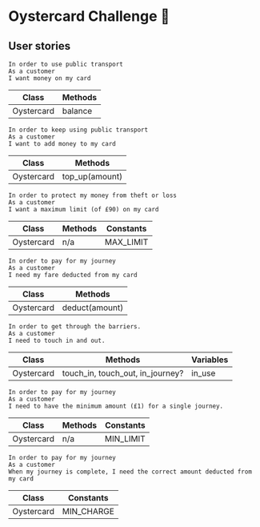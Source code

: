 # Oystercard Challenge 🦪

## User stories

``` 
In order to use public transport
As a customer
I want money on my card
```
Class | Methods
------------ | -------------
Oystercard | balance 

```
In order to keep using public transport
As a customer
I want to add money to my card
```
Class | Methods
------------ | -------------
Oystercard | top_up(amount)

```
In order to protect my money from theft or loss
As a customer
I want a maximum limit (of £90) on my card
```
Class | Methods | Constants
------------ | ------------- | -------------
Oystercard | n/a | MAX_LIMIT
```
In order to pay for my journey
As a customer
I need my fare deducted from my card
```
Class | Methods
------------ | -------------
Oystercard | deduct(amount)
```
In order to get through the barriers.
As a customer
I need to touch in and out.
```
Class | Methods | Variables
------------ | ------------- | -------------
Oystercard | touch_in, touch_out, in_journey? | in_use

``` 
In order to pay for my journey
As a customer
I need to have the minimum amount (£1) for a single journey.
```
Class | Methods | Constants
------------ | ------------- | -------------
Oystercard | n/a | MIN_LIMIT
```
In order to pay for my journey
As a customer
When my journey is complete, I need the correct amount deducted from my card
```
Class | Constants
------------ | -------------
Oystercard | MIN_CHARGE

